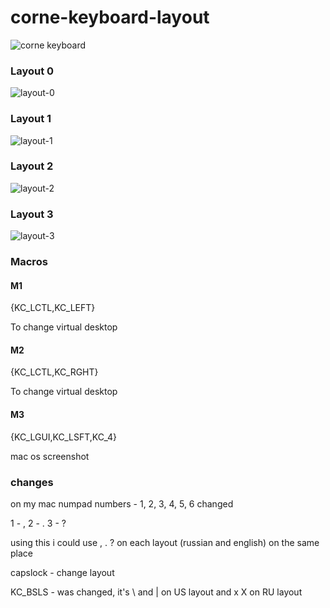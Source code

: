 # corne-keyboard-layout

![corne keyboard](https://github.com/devpew/corne-keyboard-layout/blob/main/corne.jpg)

### Layout 0

![layout-0](https://github.com/devpew/corne-keyboard-layout/blob/main/0-layout.png)

### Layout 1

![layout-1](https://github.com/devpew/corne-keyboard-layout/blob/main/0-layout.png)

### Layout 2

![layout-2](https://github.com/devpew/corne-keyboard-layout/blob/main/0-layout.png)

### Layout 3

![layout-3](https://github.com/devpew/corne-keyboard-layout/blob/main/0-layout.png)

### Macros

#### M1

{KC_LCTL,KC_LEFT}

To change virtual desktop

#### M2

{KC_LCTL,KC_RGHT}

To change virtual desktop

#### M3

{KC_LGUI,KC_LSFT,KC_4}

mac os screenshot

### changes 

on my mac numpad numbers - 1, 2, 3, 4, 5, 6 changed

1 - ,
2 - . 
3 - ?

using this i could use , . ? on each layout (russian and english) on the same place

capslock - change layout 

KC_BSLS - was changed, it's \ and | on US layout and х Х on RU layout